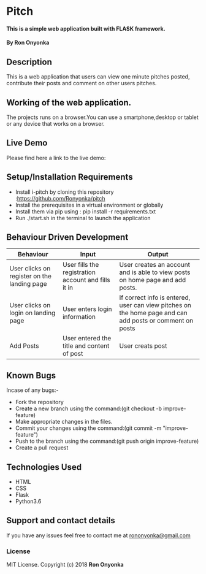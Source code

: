 # Pitch

#### This is a simple web application built with FLASK framework.

#### By **Ron Onyonka**

## Description

 This is a web application that users can view one minute pitches posted, contribute their posts and comment on other users pitches.


## Working of the web application.

The projects runs on a browser.You can use a smartphone,desktop or tablet or any device that works on a browser.

## Live Demo

Please find here a link to the live demo:  

## Setup/Installation Requirements

* Install i-pitch by cloning this repository :<https://github.com/Ronyonka/pitch>
* Install the prerequisites in a virtual environment or globally
* Install them via pip using : pip install -r requirements.txt
* Run ./start.sh in the terminal to launch the application

## Behaviour Driven Development

| Behaviour                          | Input          | Output      |
| ---------------------------------- | -------------- | ----------- |
| User clicks on register on the landing page | User fills the registration account and fills it in | User creates an account and is able to view posts on home page and add posts.|
| User clicks on login on landing page | User enters login information | If correct info is entered, user can view pitches on the home page and can add posts or comment on posts |
| Add Posts | User entered the title and content of post | User creats post| 


## Known Bugs

Incase of any bugs:-

-   Fork the repository
-   Create a new branch using the command:(git checkout -b improve- feature)
-   Make appropriate changes in the files.
-   Commit your changes using the command:(git commit -m "improve- feature")
-   Push to the branch using the command:(git push origin improve-feature)
-   Create a pull request

## Technologies Used

-   HTML
-   CSS
-   Flask
-   Python3.6

## Support and contact details

If you have any issues feel free to contact me at rononyonka@gmail.com

### License

MIT License. Copyright (c) 2018 **Ron Onyonka**